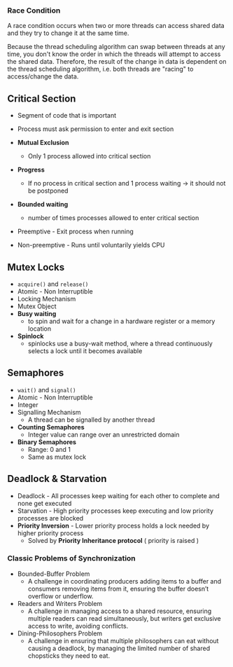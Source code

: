 ### Race Condition
A race condition occurs when two or more threads can access shared data and they try to change it at the same time. 

Because the thread scheduling algorithm can swap between threads at any time, you don't know the order in which the threads will attempt to access the shared data. Therefore, the result of the change in data is dependent on the thread scheduling algorithm, i.e. both threads are "racing" to access/change the data.


## Critical Section

- Segment of code that is important 
- Process must ask permission to enter and exit section
- **Mutual Exclusion**
	- Only 1 process allowed into critical section
- **Progress**
	- If no process in critical section and 1 process waiting -> it should not be postponed
- **Bounded waiting**
	- number of times processes allowed to enter critical section

- Preemptive - Exit process when running
- Non-preemptive - Runs until voluntarily yields CPU

## Mutex Locks
- `acquire()` and `release()`
- Atomic - Non Interruptible
- Locking Mechanism
- Mutex Object
- **Busy waiting**
	- to spin and wait for a change in a hardware register or a memory location
- **Spinlock**
	- spinlocks use a busy-wait method, where a thread continuously selects a lock until it becomes available

## Semaphores
- `wait()` and `signal()`
- Atomic - Non Interruptible
- Integer
- Signalling Mechanism
	- A thread can be signalled by another thread
- **Counting Semaphores**
	- Integer value can range over an unrestricted domain
- **Binary Semaphores**
	- Range: 0 and 1
	- Same as mutex lock

## Deadlock & Starvation
- Deadlock - All processes keep waiting for each other to complete and none get executed
- Starvation - High priority processes keep executing and low priority processes are blocked
- **Priority Inversion** - Lower priority process holds a lock needed by higher priority process
	- Solved by **Priority Inheritance protocol** ( priority is raised )

### Classic Problems of Synchronization
- Bounded-Buffer Problem
	- A challenge in coordinating producers adding items to a buffer and consumers removing items from it, ensuring the buffer doesn’t overflow or underflow.
- Readers and Writers Problem
	- A challenge in managing access to a shared resource, ensuring multiple readers can read simultaneously, but writers get exclusive access to write, avoiding conflicts.
- Dining-Philosophers Problem
	- A challenge in ensuring that multiple philosophers can eat without causing a deadlock, by managing the limited number of shared chopsticks they need to eat.
